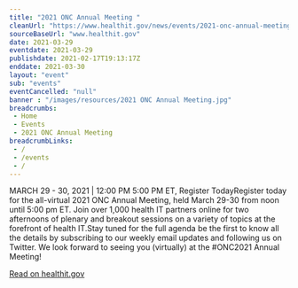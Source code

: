 ```yaml
--- 
title: "2021 ONC Annual Meeting "
cleanUrl: "https://www.healthit.gov/news/events/2021-onc-annual-meeting"
sourceBaseUrl: "www.healthit.gov"
date: 2021-03-29
eventdate: 2021-03-29
publishdate: 2021-02-17T19:13:17Z
enddate: 2021-03-30
layout: "event"
sub: "events"
eventCancelled: "null"
banner : "/images/resources/2021 ONC Annual Meeting.jpg"
breadcrumbs:
 - Home
 - Events
 - 2021 ONC Annual Meeting
breadcrumbLinks:
 - / 
 - /events
 - / 
---
```

MARCH 29 - 30, 2021 | 12:00 PM 5:00 PM ET, Register TodayRegister today for the all-virtual 2021 ONC Annual Meeting, held March 29-30 from noon until 5:00 pm ET. Join over 1,000 health IT partners online for two afternoons of plenary and breakout sessions on a variety of topics at the forefront of health IT.Stay tuned for the full agenda be the first to know all the details by subscribing to our weekly email updates and following us on Twitter. We look forward to seeing you (virtually) at the #ONC2021 Annual Meeting!  
  
[Read on healthit.gov](https://www.healthit.gov/news/events/2021-onc-annual-meeting)

